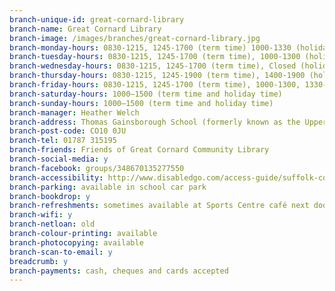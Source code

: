 ```yaml
---
branch-unique-id: great-cornard-library
branch-name: Great Cornard Library
branch-image: /images/branches/great-cornard-library.jpg
branch-monday-hours: 0830-1215, 1245-1700 (term time) 1000-1330 (holiday time)
branch-tuesday-hours: 0830-1215, 1245-1700 (term time), 1000-1300 (holiday time)
branch-wednesday-hours: 0830-1215, 1245-1700 (term time), Closed (holiday time)
branch-thursday-hours: 0830-1215, 1245-1900 (term time), 1400-1900 (holiday time)
branch-friday-hours: 0830-1215, 1245-1700 (term time), 1000-1300, 1330-1700 (holiday time)
branch-saturday-hours: 1000–1500 (term time and holiday time)
branch-sunday-hours: 1000–1500 (term time and holiday time)
branch-manager: Heather Welch
branch-address: Thomas Gainsborough School (formerly known as the Upper School), Head Lane, Great Cornard
branch-post-code: CO10 0JU
branch-tel: 01787 315195
branch-friends: Friends of Great Cornard Community Library
branch-social-media: y
branch-facebook: groups/348670135277550
branch-accessibility: http://www.disabledgo.com/access-guide/suffolk-county-council/great-cornard-library-2
branch-parking: available in school car park
branch-bookdrop: y
branch-refreshments: sometimes available at Sports Centre café next door
branch-wifi: y
branch-netloan: old
branch-colour-printing: available
branch-photocopying: available
branch-scan-to-email: y
breadcrumb: y
branch-payments: cash, cheques and cards accepted
---
```

